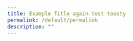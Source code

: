 ```yaml
---
title: Example Title again test toasty
permalink: /default/permalink
description: ""
---
```
















